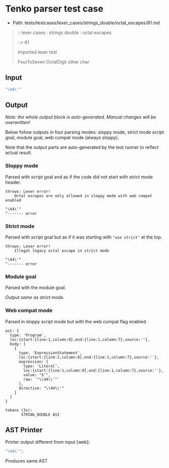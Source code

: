 # Tenko parser test case

- Path: tests/testcases/lexer_cases/strings_double/octal_escapes/81.md

> :: lexer cases : strings double : octal escapes
>
> ::> 81
>
> Imported lexer test
>
> FourToSeven OctalDigit other char

## Input

`````js
"\44\'"
`````

## Output

_Note: the whole output block is auto-generated. Manual changes will be overwritten!_

Below follow outputs in four parsing modes: sloppy mode, strict mode script goal, module goal, web compat mode (always sloppy).

Note that the output parts are auto-generated by the test runner to reflect actual result.

### Sloppy mode

Parsed with script goal and as if the code did not start with strict mode header.

`````
throws: Lexer error!
    Octal escapes are only allowed in sloppy mode with web compat enabled

"\44\'"
^------- error
`````

### Strict mode

Parsed with script goal but as if it was starting with `"use strict"` at the top.

`````
throws: Lexer error!
    Illegal legacy octal escape in strict mode

"\44\'"
^------- error
`````


### Module goal

Parsed with the module goal.

_Output same as strict mode._

### Web compat mode

Parsed in sloppy script mode but with the web compat flag enabled.

`````
ast: {
  type: 'Program',
  loc:{start:{line:1,column:0},end:{line:1,column:7},source:''},
  body: [
    {
      type: 'ExpressionStatement',
      loc:{start:{line:1,column:0},end:{line:1,column:7},source:''},
      expression: {
        type: 'Literal',
        loc:{start:{line:1,column:0},end:{line:1,column:7},source:''},
        value: "$'",
        raw: `"\\44\\'"`
      },
      directive: "\\44\\'"
    }
  ]
}

tokens (3x):
       STRING_DOUBLE ASI
`````


## AST Printer

Printer output different from input [web]:

````js
"\44\'";
````

Produces same AST
